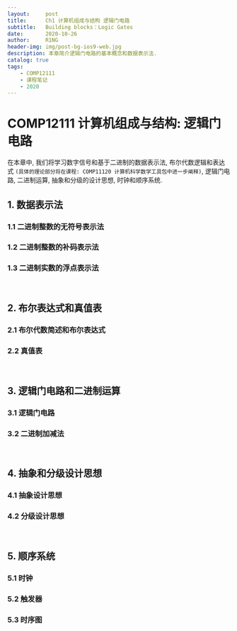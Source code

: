 ```yaml
---
layout:     post
title:      Ch1 计算机组成与结构 逻辑门电路
subtitle:   Building blocks：Logic Gates
date:       2020-10-26
author:     R1NG
header-img: img/post-bg-ios9-web.jpg
description: 本章简介逻辑门电路的基本概念和数据表示法. 
catalog: true
tags:
    - COMP12111
    - 课程笔记
    - 2020
---
```




# COMP12111 计算机组成与结构: 逻辑门电路

在本章中, 我们将学习数字信号和基于二进制的数据表示法, 布尔代数逻辑和表达式 `(具体的理论部分将在课程: COMP11120 计算机科学数学工具包中进一步阐释)`, 逻辑门电路, 二进制运算, 抽象和分级的设计思想, 时钟和顺序系统.


##  1. 数据表示法

### 1.1 二进制整数的无符号表示法

### 1.2 二进制整数的补码表示法

### 1.3 二进制实数的浮点表示法

<br>


## 2. 布尔表达式和真值表

### 2.1 布尔代数简述和布尔表达式

### 2.2 真值表

<br>


## 3. 逻辑门电路和二进制运算

### 3.1 逻辑门电路

### 3.2 二进制加减法


<br>

## 4. 抽象和分级设计思想

### 4.1 抽象设计思想

### 4.2 分级设计思想


<br>

## 5. 顺序系统

### 5.1 时钟

### 5.2 触发器

### 5.3 时序图





